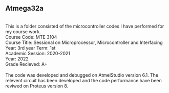 ## Atmega32a

<br>This is a folder consisted of the microcontroller codes I have performed for my course work.
<br>Course Code: MTE 3104
<br>Course Title: Sessional on Microprocessor, Microcontroller and Interfacing
<br>Year: 3rd year  Term: 1st
<br>Academic Session: 2020-2021
<br>Year: 2022
<br>Grade Recieved: A+
<br>
<br>The code was developed and debugged on AtmelStudio version 6.1. The relevent circuit has been developed and the code performance have been reviwed on Proteus version 8. 
